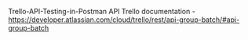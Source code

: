 Trello-API-Testing-in-Postman
API Trello documentation - https://developer.atlassian.com/cloud/trello/rest/api-group-batch/#api-group-batch
